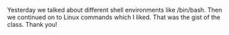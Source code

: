Yesterday we talked about different shell environments like /bin/bash.
Then we continued on to Linux commands which I liked.
That was the gist of the class. Thank you!
